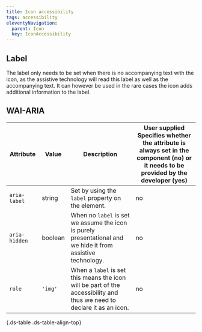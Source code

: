 ```yaml
---
title: Icon accessibility
tags: accessibility
eleventyNavigation:
  parent: Icon
  key: IconAccessibility
---
```


<section>

## Label

The label only needs to be set when there is no accompanying text with the icon, as the assistive technology will read this label as well as the accompanying text. It can however be used in the rare cases the icon adds additional information to the label.
</section>


<section>

## WAI-ARIA

<div class="ds-table-wrapper">

|Attribute|Value|Description|User supplied  <sl-icon name="info" aria-describedby="tooltip1" size="md"></sl-icon><sl-tooltip id="tooltip1">Specifies whether the attribute is always set in the component (no) or it needs to be provided by the developer (yes)</sl-tooltip>|
|-|-|-|-|
|`aria-label`|string|Set by using the `label` property on the element.|no|
|`aria-hidden`|boolean|When no `label` is set we assume the icon is purely presentational and we hide it from assistive technology. |no|
|`role`|`'img'`|When a `label` is set this means the icon will be part of the accessibility and thus we need to declare it as an icon. |no|

{.ds-table .ds-table-align-top}

</div>

</section>

